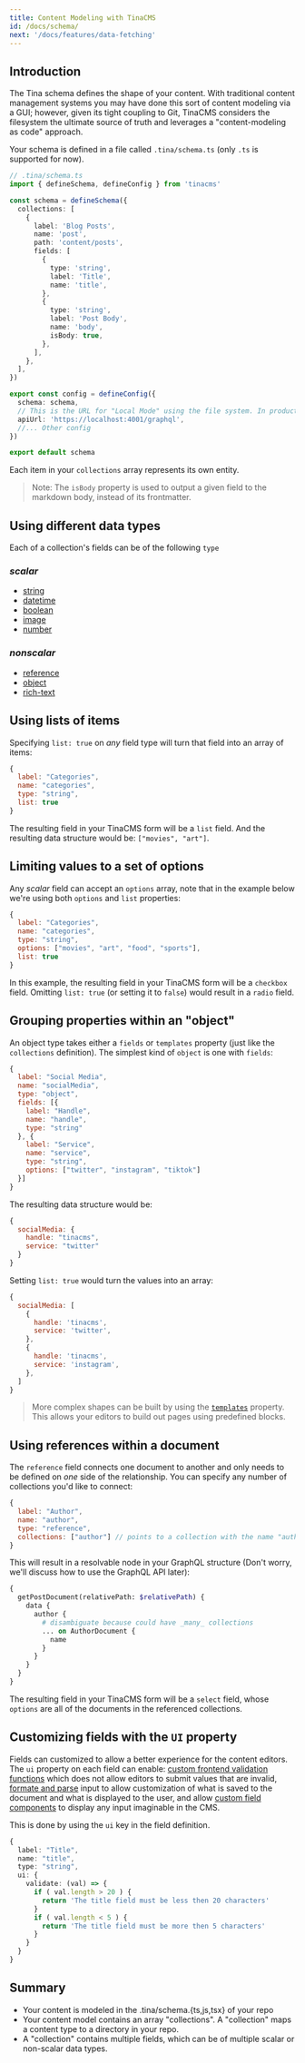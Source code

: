 ```yaml
---
title: Content Modeling with TinaCMS
id: /docs/schema/
next: '/docs/features/data-fetching'
---
```


## Introduction

The Tina schema defines the shape of your content. With traditional content management systems you may have done this sort of content modeling via a GUI; however, given its tight coupling to Git, TinaCMS considers the filesystem the ultimate source of truth and leverages a "content-modeling as code" approach.

Your schema is defined in a file called `.tina/schema.ts` (only `.ts` is supported for now).

```ts
// .tina/schema.ts
import { defineSchema, defineConfig } from 'tinacms'

const schema = defineSchema({
  collections: [
    {
      label: 'Blog Posts',
      name: 'post',
      path: 'content/posts',
      fields: [
        {
          type: 'string',
          label: 'Title',
          name: 'title',
        },
        {
          type: 'string',
          label: 'Post Body',
          name: 'body',
          isBody: true,
        },
      ],
    },
  ],
})

export const config = defineConfig({
  schema: schema,
  // This is the URL for "Local Mode" using the file system. In production it will be `https://content.tinajs.io/content/${myClientId}/github/${myBranch}`
  apiUrl: 'https://localhost:4001/graphql',
  //... Other config
})

export default schema
```

Each item in your `collections` array represents its own entity.

> Note: The `isBody` property is used to output a given field to the markdown body, instead of its frontmatter.

## Using different data types

Each of a collection's fields can be of the following `type`

### _scalar_

- [string](/docs/reference/types/string/)
- [datetime](/docs/reference/types/datetime/)
- [boolean](/docs/reference/types/boolean/)
- [image](/docs/reference/types/image/)
- [number](/docs/reference/types/number/)

### _nonscalar_

- [reference](/docs/reference/types/reference/)
- [object](/docs/reference/types/object/)
- [rich-text](/docs/reference/types/rich-text/)

## Using lists of items

Specifying `list: true` on _any_ field type will turn that field into an array of items:

```js
{
  label: "Categories",
  name: "categories",
  type: "string",
  list: true
}
```

The resulting field in your TinaCMS form will be a `list` field. And the resulting data structure would be: `["movies", "art"]`.

## Limiting values to a set of options

Any _scalar_ field can accept an `options` array, note that in the example below we're using both `options` and `list` properties:

```js
{
  label: "Categories",
  name: "categories",
  type: "string",
  options: ["movies", "art", "food", "sports"],
  list: true
}
```

In this example, the resulting field in your TinaCMS form will be a `checkbox` field. Omitting `list: true` (or setting it to `false`) would result in a `radio` field.

## Grouping properties within an "object"

An object type takes either a `fields` or `templates` property (just like the `collections` definition). The simplest kind of `object` is one with `fields`:

```js
{
  label: "Social Media",
  name: "socialMedia",
  type: "object",
  fields: [{
    label: "Handle",
    name: "handle",
    type: "string"
  }, {
    label: "Service",
    name: "service",
    type: "string",
    options: ["twitter", "instagram", "tiktok"]
  }]
}
```

The resulting data structure would be:

```js
{
  socialMedia: {
    handle: "tinacms",
    service: "twitter"
  }
}
```

Setting `list: true` would turn the values into an array:

```js
{
  socialMedia: [
    {
      handle: 'tinacms',
      service: 'twitter',
    },
    {
      handle: 'tinacms',
      service: 'instagram',
    },
  ]
}
```

> More complex shapes can be built by using the [`templates`](/docs/reference/types/object/#with-multiple-templates) property. This allows your editors to build out pages using predefined blocks.

## Using references within a document

The `reference` field connects one document to another and only needs to be defined on _one_ side of the relationship. You can specify any number of collections you'd like to connect:

```js
{
  label: "Author",
  name: "author",
  type: "reference",
  collections: ["author"] // points to a collection with the name "author"
}
```

This will result in a resolvable node in your GraphQL structure (Don't worry, we'll discuss how to use the GraphQL API later):

```graphql
{
  getPostDocument(relativePath: $relativePath) {
    data {
      author {
        # disambiguate because could have _many_ collections
        ... on AuthorDocument {
          name
        }
      }
    }
  }
}
```


The resulting field in your TinaCMS form will be a `select` field, whose `options` are all of the documents in the referenced collections.

## Customizing fields with the `UI` property

<!-- TODO add links when https://github.com/tinacms/tinacms.org/pull/1293/files is merged -->

Fields can customized to allow a better experience for the content editors. The `ui` property on each field can enable: [custom frontend validation functions](/docs/extending-tina/validation/) which does not allow editors to submit values that are invalid, [formate and parse](/docs/extending-tina/format-and-parse/) input to allow customization of what is saved to the document and what is displayed to the user, and allow [custom field components](/docs/extending-tina/custom-field-components/) to display any input imaginable in the CMS. 

This is done by using the `ui` key in the field definition.

```ts
{
  label: "Title",
  name: "title",
  type: "string",
  ui: {
    validate: (val) => {
      if ( val.length > 20 ) {
        return 'The title field must be less then 20 characters'
      }
      if ( val.length < 5 ) {
        return 'The title field must be more then 5 characters'
      }
    }
  }
}
```
## Summary

- Your content is modeled in the .tina/schema.{ts,js,tsx} of your repo
- Your content model contains an array "collections". A "collection" maps a content type to a directory in your repo.
- A "collection" contains multiple fields, which can be of multiple scalar or non-scalar data types.

